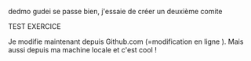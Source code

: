 dedmo gudei se passe bien, j'essaie de créer un deuxième comite


 TEST
 EXERCICE

Je modifie maintenant depuis Github.com (=modification en ligne ). Mais aussi depuis ma machine locale et c'est cool !
